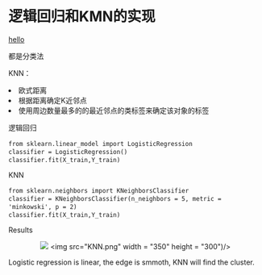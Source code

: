 # 逻辑回归和KMN的实现

[hello](https://baidu.com)

都是分类法

KNN：
    <li>欧式距离</li>
    <li>根据距离确定K近邻点</li>
    <li>使用周边数量最多的的最近邻点的类标签来确定该对象的标签</li>

逻辑回归
```
from sklearn.linear_model import LogisticRegression
classifier = LogisticRegression()
classifier.fit(X_train,Y_train)

```
KNN
```
from sklearn.neighbors import KNeighborsClassifier
classifier = KNeighborsClassifier(n_neighbors = 5, metric = 'minkowski', p = 2)
classifier.fit(X_train,Y_train)
```
Results<br>

<center>
    
![](https://github.com/Avik-Jain/100-Days-Of-ML-Code/raw/master/Other%20Docs/testing.png)
    <img src="KNN.png" width = "350" height = "300")/>
</center>


Logistic regression is linear, the edge is smmoth, KNN will find the cluster.





